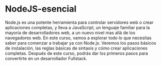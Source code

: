 # NodeJS-esencial

Node.js es una potente herramienta para controlar servidores web o crear aplicaciones completas, y lleva a JavaScript, un lenguaje familiar para la mayoría de desarrolladores web, a un nuevo nivel mas allá de los navegadores web. En este curso, vamos a explorar todo lo que necesitas saber para comenzar a trabajar ya con Node.js. Veremos los pasos básicos de instalación, las reglas básicas de sintaxis y cómo crear aplicaciones completas. Después de este curso, podrás dar los primeros pasos para convertirte en un desarrollador Fullstack.
